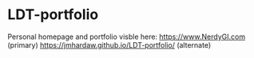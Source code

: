 # LDT-portfolio
Personal homepage and portfolio visble here:
https://www.NerdyGI.com (primary)
https://jmhardaw.github.io/LDT-portfolio/ (alternate)
